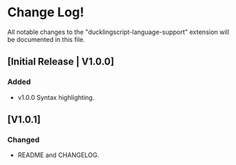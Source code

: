 # Change Log!

All notable changes to the "ducklingscript-language-support" extension will be documented in this file.

## [Initial Release | V1.0.0]
### Added
- v1.0.0 Syntax highlighting.

## [V1.0.1]
### Changed
- README and CHANGELOG.